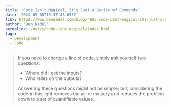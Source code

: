 ```yaml
---
title: "Code Isn’t Magical, It’s Just a Series of Commands"
date: '2024-09-08T18:37:45.055Z'
link: https://www.bennadel.com/blog/4693-code-isnt-magical-its-just-a-series-of-commands.htm
author: 'Ben Nadel'
permalink: /notes/code-isnt-magical/index.html
tags:
  - Development
  - Code
---
```


> If you need to change a line of code, simply ask yourself two questions:
>
> - Where did I get the inputs?
> - Who relies on the outputs?
>
> Answering these questions might not be simple; but, considering the code in this light removes the air of mystery and reduces the problem down to a set of quantifiable values.